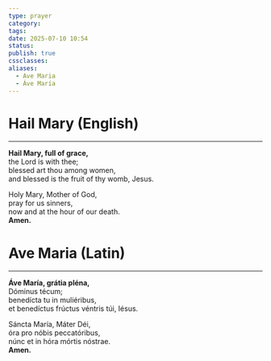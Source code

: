 ```yaml
---
type: prayer
category: 
tags: 
date: 2025-07-10 10:54
status: 
publish: true
cssclasses: 
aliases:
  - Ave Maria
  - Áve María
---
```

# Hail Mary (English)
----
**Hail Mary, full of grace,**  
the Lord is with thee;  
blessed art thou among women,  
and blessed is the fruit of thy womb, Jesus.

Holy Mary, Mother of God,  
pray for us sinners,  
now and at the hour of our death.  
**Amen.**

# Ave Maria (Latin)
----
**Áve María, grátia pléna,**  
Dóminus técum;  
benedícta tu in muliéribus,  
et benedíctus frúctus véntris túi, Iésus.

Sáncta María, Máter Déi,  
óra pro nóbis peccatóribus,  
núnc et in hóra mórtis nóstrae.  
**Amen.**